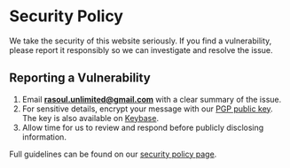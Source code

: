 # Security Policy

We take the security of this website seriously. If you find a vulnerability,
please report it responsibly so we can investigate and resolve the issue.

## Reporting a Vulnerability

1. Email **rasoul.unlimited@gmail.com** with a clear summary of the issue.
2. For sensitive details, encrypt your message with our [PGP public key](assets/keys/rasoulunlimited_pgp.asc). The key is also available on [Keybase](https://keybase.io/rasoulunlimited).
3. Allow time for us to review and respond before publicly disclosing information.

Full guidelines can be found on our [security policy page](https://rasoulunlimited.ir/security.html).
